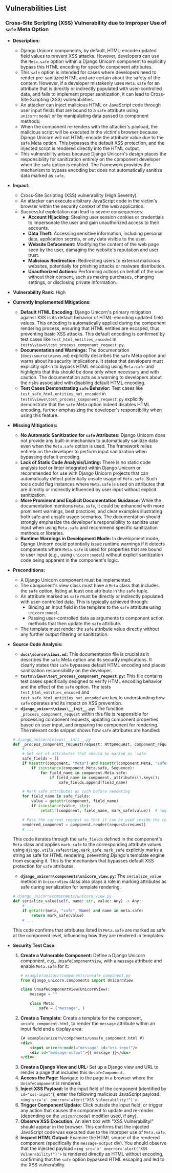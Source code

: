 ## Vulnerabilities List

### Cross-Site Scripting (XSS) Vulnerability due to Improper Use of `safe` Meta Option

- **Description:**
    - Django Unicorn components, by default, HTML-encode updated field values to prevent XSS attacks. However, developers can use the `Meta.safe` option within a Django Unicorn component to explicitly bypass this HTML encoding for specific component attributes.
    - This `safe` option is intended for cases where developers need to render pre-sanitized HTML and are certain about the safety of the content. However, if a developer mistakenly uses `Meta.safe` for an attribute that is directly or indirectly populated with user-controlled data, and fails to implement proper sanitization, it can lead to Cross-Site Scripting (XSS) vulnerabilities.
    - An attacker can inject malicious HTML or JavaScript code through user input fields that are bound to a `safe` attribute using `unicorn:model` or by manipulating data passed to component methods.
    - When the component re-renders with the attacker's payload, the malicious script will be executed in the victim's browser because Django Unicorn will not HTML-encode the attribute value due to the `safe` Meta option. This bypasses the default XSS protection, and the injected script is rendered directly into the HTML output.
    - This vulnerability arises because Django Unicorn's design places the responsibility for sanitization entirely on the component developer when the `safe` option is enabled. The framework provides the mechanism to bypass encoding but does not automatically sanitize data marked as `safe`.

- **Impact:**
    - Cross-Site Scripting (XSS) vulnerability (High Severity).
    - An attacker can execute arbitrary JavaScript code in the victim's browser within the security context of the web application.
    - Successful exploitation can lead to severe consequences:
        - **Account Hijacking:** Stealing user session cookies or credentials to impersonate the user and gain unauthorized access to their accounts.
        - **Data Theft:** Accessing sensitive information, including personal data, application secrets, or any data visible to the user.
        - **Website Defacement:** Modifying the content of the web page seen by the user, damaging the website's reputation and user trust.
        - **Malicious Redirection:** Redirecting users to external malicious websites, potentially for phishing attacks or malware distribution.
        - **Unauthorized Actions:** Performing actions on behalf of the user without their consent, such as making purchases, changing settings, or disclosing private information.

- **Vulnerability Rank:** High

- **Currently Implemented Mitigations:**
    - **Default HTML Encoding:** Django Unicorn's primary mitigation against XSS is its default behavior of HTML-encoding updated field values. This encoding is automatically applied during the component rendering process, ensuring that HTML entities are escaped, thus preventing basic XSS attacks. This default encoding is confirmed by test cases like `test_html_entities_encoded` in `tests\views\test_process_component_request.py`.
    - **Documentation and Warnings:** The documentation (`docs\source\views.md`) explicitly describes the `safe` Meta option and warns about its security implications. It states that developers must explicitly opt-in to bypass HTML encoding using `Meta.safe` and highlights that this should be done only when necessary and with caution. The documentation acts as a warning to developers about the risks associated with disabling default HTML encoding.
    - **Test Cases Demonstrating `safe` Behavior:** Test cases like `test_safe_html_entities_not_encoded` in `tests\views\test_process_component_request.py` explicitly demonstrate that the `safe` Meta option indeed disables HTML encoding, further emphasizing the developer's responsibility when using this feature.

- **Missing Mitigations:**
    - **No Automatic Sanitization for `safe` Attributes:**  Django Unicorn does not provide any built-in mechanism to automatically sanitize data even when the `Meta.safe` option is used. The framework relies entirely on the developer to perform input sanitization when bypassing default encoding.
    - **Lack of Static Code Analysis/Linting:** There is no static code analysis tool or linter integrated within Django Unicorn or recommended for use with Django Unicorn projects that can automatically detect potentially unsafe usage of `Meta.safe`. Such tools could flag instances where `Meta.safe` is used on attributes that are directly or indirectly influenced by user input without explicit sanitization.
    - **More Prominent and Explicit Documentation Guidance:** While the documentation mentions `Meta.safe`, it could be enhanced with more prominent warnings, best practices, and clear examples illustrating both safe and unsafe usage scenarios. The documentation should strongly emphasize the developer's responsibility to sanitize user input when using `Meta.safe` and recommend specific sanitization methods or libraries.
    - **Runtime Warnings in Development Mode:** In development mode, Django Unicorn could potentially issue runtime warnings if it detects components where `Meta.safe` is used for properties that are bound to user input (e.g., using `unicorn:model`) without explicit sanitization code being apparent in the component's logic.

- **Preconditions:**
    - A Django Unicorn component must be implemented.
    - The component's view class must have a `Meta` class that includes the `safe` option, listing at least one attribute in the `safe` tuple.
    - An attribute marked as `safe` must be directly or indirectly populated with user-controlled data. This is typically achieved through:
        - Binding an input field in the template to the `safe` attribute using `unicorn:model`.
        - Passing user-controlled data as arguments to component action methods that then update the `safe` attribute.
    - The template must render the `safe` attribute value directly without any further output filtering or sanitization.

- **Source Code Analysis:**
    - **`docs\source\views.md`:**  This documentation file is crucial as it describes the `safe` Meta option and its security implications. It clearly states that `safe` bypasses default HTML encoding and places sanitization responsibility on the developer.
    - **`tests\views\test_process_component_request.py`:** This file contains test cases specifically designed to verify HTML encoding behavior and the effect of the `safe` option. The tests `test_html_entities_encoded` and `test_safe_html_entities_not_encoded` are key to understanding how `safe` operates and its impact on XSS prevention.
    - **`django_unicorn\views\__init__.py`:**  The function `_process_component_request` within this file is responsible for processing component requests, updating component properties based on user input, and preparing the component for rendering.  The relevant code snippet shows how `safe` attributes are handled:
    ```python
    # django_unicorn\views\__init__.py
    def _process_component_request(request: HttpRequest, component_request: ComponentRequest) -> Dict:
        # ...
        # Get set of attributes that should be marked as `safe`
        safe_fields = []
        if hasattr(component, "Meta") and hasattr(component.Meta, "safe"):
            if isinstance(component.Meta.safe, Sequence):
                for field_name in component.Meta.safe:
                    if field_name in component._attributes().keys():
                        safe_fields.append(field_name)

        # Mark safe attributes as such before rendering
        for field_name in safe_fields:
            value = getattr(component, field_name)
            if isinstance(value, str):
                setattr(component, field_name, mark_safe(value))  # noqa: S308

        # Pass the current request so that it can be used inside the component template
        rendered_component = component.render(request=request)
        # ...
    ```
    This code iterates through the `safe_fields` defined in the component's `Meta` class and applies `mark_safe` to the corresponding attribute values using `django.utils.safestring.mark_safe`. `mark_safe` explicitly marks a string as safe for HTML rendering, preventing Django's template engine from escaping it. This is the mechanism that bypasses default XSS protection for `safe` attributes.
    - **`django_unicorn\components\unicorn_view.py`:** The `serialize_value` method in `UnicornView` class also plays a role in marking attributes as safe during serialization for template rendering.
    ```python
    # django_unicorn/components/unicorn_view.py
    def serialize_value(self, name: str, value: Any) -> Any:
        # ...
        if getattr(meta, "safe", None) and name in meta.safe:
            return mark_safe(value)
        # ...
    ```
    This code confirms that attributes listed in `Meta.safe` are marked as safe at the component level, influencing how they are rendered in templates.

- **Security Test Case:**
    1. **Create a Vulnerable Component:** Define a Django Unicorn component, e.g., `UnsafeComponentView`, with a `message` attribute and enable `Meta.safe` for it:
        ```python
        # example/unicorn/components/unsafe_component.py
        from django_unicorn.components import UnicornView

        class UnsafeComponentView(UnicornView):
            message = ""

            class Meta:
                safe = ("message", )
        ```
    2. **Create a Template:** Create a template for the component, `unsafe_component.html`, to render the `message` attribute within an input field and a display area:
        ```html
        {# example/unicorn/components/unsafe_component.html #}
        <div>
            <input unicorn:model="message" id="xss-input"/>
            <div id="message-output">{{ message }}</div>
        </div>
        ```
    3. **Create a Django View and URL:** Set up a Django view and URL to render a page that includes this `UnsafeComponent`.
    4. **Access the Page:** Navigate to the page in a browser where the `UnsafeComponent` is rendered.
    5. **Inject XSS Payload:** In the input field of the component (identified by `id="xss-input"`), enter the following malicious JavaScript payload: `<img src='x' onerror='alert("XSS Vulnerability!")'>`.
    6. **Trigger Component Update:** Click outside the input field, or trigger any action that causes the component to update and re-render (depending on the `unicorn:model` modifier used, if any).
    7. **Observe XSS Execution:** An alert box with "XSS Vulnerability!" should appear in the browser. This confirms that the injected JavaScript code was executed due to the improper use of `Meta.safe`.
    8. **Inspect HTML Output:** Examine the HTML source of the rendered component (specifically the `message-output` div). You should observe that the injected payload `<img src='x' onerror='alert("XSS Vulnerability!")'>` is rendered directly as HTML without encoding, confirming that the `safe` option bypassed HTML escaping and led to the XSS vulnerability.
